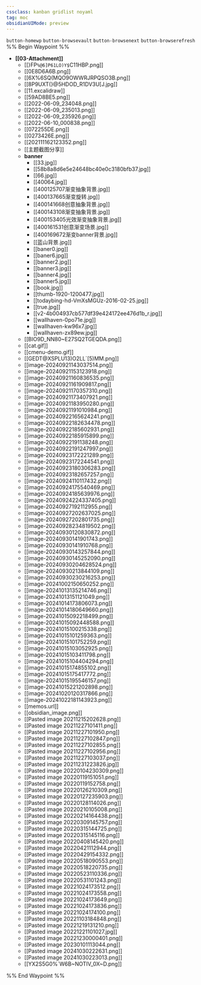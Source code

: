 ```yaml
---
cssclass: kanban gridlist noyaml
tag: moc
obsidianUIMode: preview
---
```

`button-homewp`  `button-browsevault`  `button-browsenext` `button-browserefresh`
%% Begin Waypoint %%
- **[[03-Attachment]]**
	- [[}FP`%@6]P61LO)Y$`C11HBP.png]]
	- [[0E8D6A6B.png]]
	- [[6X%6SQ(MQO9OWWRJRPQSO3B.png]]
	- [[8P9UXT(}@5HDOD_R1DV3U[J.jpg]]
	- [[11.excalidraw]]
	- [[59AD8BE5.png]]
	- [[2022-06-09_234048.png]]
	- [[2022-06-09_235013.png]]
	- [[2022-06-09_235926.png]]
	- [[2022-06-10_000838.png]]
	- [[072255DE.png]]
	- [[0273426E.png]]
	- [[202111162123352.png]]
	- [[主题截图分享]]
	- **banner**
		- [[33.jpg]]
		- [[58b8a8d6e5e24648bc40e0c3180bfb37.jpg]]
		- [[66.jpg]]
		- [[40064.jpg]]
		- [[400125707渐变抽象背景.jpg]]
		- [[400137665渐变旋转.jpg]]
		- [[400141668创意抽象背景.jpg]]
		- [[400143108渐变抽象背景.jpg]]
		- [[400153405光效渐变抽象背景.jpg]]
		- [[400161531创意渐变场景.jpg]]
		- [[400169672渐变banner背景.jpg]]
		- [[蓝山背景.jpg]]
		- [[baner0.jpg]]
		- [[baner6.jpg]]
		- [[banner2.jpg]]
		- [[banner3.jpg]]
		- [[banner4.jpg]]
		- [[banner5.jpg]]
		- [[book.jpg]]
		- [[thumb-1920-1200477.jpg]]
		- [[todaybing-hd-VmXsMGUz-2016-02-25.jpg]]
		- [[true.jpg]]
		- [[v2-4b004937cb577df39e424172ee476d1b_r.jpg]]
		- [[wallhaven-0po71e.jpg]]
		- [[wallhaven-kw96x7.jpg]]
		- [[wallhaven-zx89ew.jpg]]
	- [[BIO9D_NN80~E27SQ2TGEQDA.png]]
	- [[cat.gif]]
	- [[cmenu-demo.gif]]
	- [[GEDT@XSPLU13)O2LL`[5)MM.png]]
	- [[image-20240921143037514.png]]
	- [[image-20240921153123918.png]]
	- [[image-20240921160836535.png]]
	- [[image-20240921161909817.png]]
	- [[image-20240921170357310.png]]
	- [[image-20240921173407921.png]]
	- [[image-20240921183950280.png]]
	- [[image-20240921191010984.png]]
	- [[image-20240922165624241.png]]
	- [[image-20240922182634478.png]]
	- [[image-20240922185602931.png]]
	- [[image-20240922185915899.png]]
	- [[image-20240922191138248.png]]
	- [[image-20240922191247997.png]]
	- [[image-20240923172221289.png]]
	- [[image-20240923172244541.png]]
	- [[image-20240923180306283.png]]
	- [[image-20240923182657257.png]]
	- [[image-20240924110117432.png]]
	- [[image-20240924175540469.png]]
	- [[image-20240924185639976.png]]
	- [[image-20240924224337405.png]]
	- [[image-20240927192112955.png]]
	- [[image-20240927202637025.png]]
	- [[image-20240927202801735.png]]
	- [[image-20240928234819502.png]]
	- [[image-20240930120830872.png]]
	- [[image-20240930141901743.png]]
	- [[image-20240930141910768.png]]
	- [[image-20240930143257844.png]]
	- [[image-20240930145252090.png]]
	- [[image-20240930204628524.png]]
	- [[image-20240930213844109.png]]
	- [[image-20240930230216253.png]]
	- [[image-20241002150650252.png]]
	- [[image-20241013135214746.png]]
	- [[image-20241013151121049.png]]
	- [[image-20241014173806073.png]]
	- [[image-20241014180649660.png]]
	- [[image-20241015092218499.png]]
	- [[image-20241015092448588.png]]
	- [[image-20241015100215338.png]]
	- [[image-20241015101259363.png]]
	- [[image-20241015101752259.png]]
	- [[image-20241015103052925.png]]
	- [[image-20241015103411798.png]]
	- [[image-20241015104404294.png]]
	- [[image-20241015174855102.png]]
	- [[image-20241015175417772.png]]
	- [[image-20241015195546157.png]]
	- [[image-20241015221202898.png]]
	- [[image-20241020120317866.png]]
	- [[image-20241022181143923.png]]
	- [[memos.url]]
	- [[obsidian_image.png]]
	- [[Pasted image 20211215202628.png]]
	- [[Pasted image 20211227101411.png]]
	- [[Pasted image 20211227101950.png]]
	- [[Pasted image 20211227102847.png]]
	- [[Pasted image 20211227102855.png]]
	- [[Pasted image 20211227102956.png]]
	- [[Pasted image 20211227103037.png]]
	- [[Pasted image 20211231223826.jpg]]
	- [[Pasted image 20220104230309.png]]
	- [[Pasted image 20220119151051.png]]
	- [[Pasted image 20220119152758.png]]
	- [[Pasted image 20220126210309.png]]
	- [[Pasted image 20220127235903.png]]
	- [[Pasted image 20220128114026.png]]
	- [[Pasted image 20220210105008.png]]
	- [[Pasted image 20220214164438.png]]
	- [[Pasted image 20220309145757.png]]
	- [[Pasted image 20220315144725.png]]
	- [[Pasted image 20220315145116.png]]
	- [[Pasted image 20220408145420.png]]
	- [[Pasted image 20220421112944.png]]
	- [[Pasted image 20220429154332.png]]
	- [[Pasted image 20220518090553.png]]
	- [[Pasted image 20220518220735.png]]
	- [[Pasted image 20220523110336.png]]
	- [[Pasted image 20220531101243.png]]
	- [[Pasted image 20221024173512.png]]
	- [[Pasted image 20221024173558.png]]
	- [[Pasted image 20221024173649.png]]
	- [[Pasted image 20221024173836.png]]
	- [[Pasted image 20221024174100.png]]
	- [[Pasted image 20221103184848.png]]
	- [[Pasted image 20221219131210.png]]
	- [[Pasted image 20221221101027.jpg]]
	- [[Pasted image 20221230000401.png]]
	- [[Pasted image 20230101113044.png]]
	- [[Pasted image 20241030222631.png]]
	- [[Pasted image 20241030223013.png]]
	- [[YX2S5G0%`W6B~NOTIV_0X~D.png]]

%% End Waypoint %%
